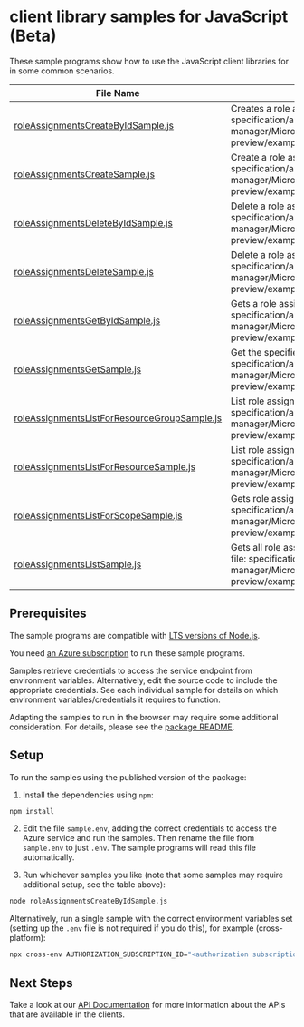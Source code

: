 # client library samples for JavaScript (Beta)

These sample programs show how to use the JavaScript client libraries for in some common scenarios.

| **File Name**                                                                             | **Description**                                                                                                                                                                                                  |
| ----------------------------------------------------------------------------------------- | ---------------------------------------------------------------------------------------------------------------------------------------------------------------------------------------------------------------- |
| [roleAssignmentsCreateByIdSample.js][roleassignmentscreatebyidsample]                     | Creates a role assignment by ID. x-ms-original-file: specification/authorization/resource-manager/Microsoft.Authorization/preview/2020-04-01-preview/examples/PutRoleAssignmentById.json                         |
| [roleAssignmentsCreateSample.js][roleassignmentscreatesample]                             | Create a role assignment. x-ms-original-file: specification/authorization/resource-manager/Microsoft.Authorization/preview/2020-04-01-preview/examples/PutRoleAssignment.json                                    |
| [roleAssignmentsDeleteByIdSample.js][roleassignmentsdeletebyidsample]                     | Delete a role assignment. x-ms-original-file: specification/authorization/resource-manager/Microsoft.Authorization/preview/2020-04-01-preview/examples/DeleteRoleAssignmentById.json                             |
| [roleAssignmentsDeleteSample.js][roleassignmentsdeletesample]                             | Delete a role assignment. x-ms-original-file: specification/authorization/resource-manager/Microsoft.Authorization/preview/2020-04-01-preview/examples/DeleteRoleAssignmentByName.json                           |
| [roleAssignmentsGetByIdSample.js][roleassignmentsgetbyidsample]                           | Gets a role assignment by ID. x-ms-original-file: specification/authorization/resource-manager/Microsoft.Authorization/preview/2020-04-01-preview/examples/GetRoleAssignmentById.json                            |
| [roleAssignmentsGetSample.js][roleassignmentsgetsample]                                   | Get the specified role assignment. x-ms-original-file: specification/authorization/resource-manager/Microsoft.Authorization/preview/2020-04-01-preview/examples/GetRoleAssignmentByName.json                     |
| [roleAssignmentsListForResourceGroupSample.js][roleassignmentslistforresourcegroupsample] | List role assignments for a resource group. x-ms-original-file: specification/authorization/resource-manager/Microsoft.Authorization/preview/2020-04-01-preview/examples/GetRoleAssignmentsForResourceGroup.json |
| [roleAssignmentsListForResourceSample.js][roleassignmentslistforresourcesample]           | List role assignments for a resource. x-ms-original-file: specification/authorization/resource-manager/Microsoft.Authorization/preview/2020-04-01-preview/examples/GetRoleAssignmentsForResource.json            |
| [roleAssignmentsListForScopeSample.js][roleassignmentslistforscopesample]                 | Gets role assignments for a scope. x-ms-original-file: specification/authorization/resource-manager/Microsoft.Authorization/preview/2020-04-01-preview/examples/GetRoleAssignmentByScope.json                    |
| [roleAssignmentsListSample.js][roleassignmentslistsample]                                 | Gets all role assignments for the subscription. x-ms-original-file: specification/authorization/resource-manager/Microsoft.Authorization/preview/2020-04-01-preview/examples/GetAllRoleAssignments.json          |

## Prerequisites

The sample programs are compatible with [LTS versions of Node.js](https://github.com/nodejs/release#release-schedule).

You need [an Azure subscription][freesub] to run these sample programs.

Samples retrieve credentials to access the service endpoint from environment variables. Alternatively, edit the source code to include the appropriate credentials. See each individual sample for details on which environment variables/credentials it requires to function.

Adapting the samples to run in the browser may require some additional consideration. For details, please see the [package README][package].

## Setup

To run the samples using the published version of the package:

1. Install the dependencies using `npm`:

```bash
npm install
```

2. Edit the file `sample.env`, adding the correct credentials to access the Azure service and run the samples. Then rename the file from `sample.env` to just `.env`. The sample programs will read this file automatically.

3. Run whichever samples you like (note that some samples may require additional setup, see the table above):

```bash
node roleAssignmentsCreateByIdSample.js
```

Alternatively, run a single sample with the correct environment variables set (setting up the `.env` file is not required if you do this), for example (cross-platform):

```bash
npx cross-env AUTHORIZATION_SUBSCRIPTION_ID="<authorization subscription id>" node roleAssignmentsCreateByIdSample.js
```

## Next Steps

Take a look at our [API Documentation][apiref] for more information about the APIs that are available in the clients.

[roleassignmentscreatebyidsample]: https://github.com/Azure/azure-sdk-for-js/blob/main/sdk/authorization/arm-authorization/samples/v9-beta/javascript/roleAssignmentsCreateByIdSample.js
[roleassignmentscreatesample]: https://github.com/Azure/azure-sdk-for-js/blob/main/sdk/authorization/arm-authorization/samples/v9-beta/javascript/roleAssignmentsCreateSample.js
[roleassignmentsdeletebyidsample]: https://github.com/Azure/azure-sdk-for-js/blob/main/sdk/authorization/arm-authorization/samples/v9-beta/javascript/roleAssignmentsDeleteByIdSample.js
[roleassignmentsdeletesample]: https://github.com/Azure/azure-sdk-for-js/blob/main/sdk/authorization/arm-authorization/samples/v9-beta/javascript/roleAssignmentsDeleteSample.js
[roleassignmentsgetbyidsample]: https://github.com/Azure/azure-sdk-for-js/blob/main/sdk/authorization/arm-authorization/samples/v9-beta/javascript/roleAssignmentsGetByIdSample.js
[roleassignmentsgetsample]: https://github.com/Azure/azure-sdk-for-js/blob/main/sdk/authorization/arm-authorization/samples/v9-beta/javascript/roleAssignmentsGetSample.js
[roleassignmentslistforresourcegroupsample]: https://github.com/Azure/azure-sdk-for-js/blob/main/sdk/authorization/arm-authorization/samples/v9-beta/javascript/roleAssignmentsListForResourceGroupSample.js
[roleassignmentslistforresourcesample]: https://github.com/Azure/azure-sdk-for-js/blob/main/sdk/authorization/arm-authorization/samples/v9-beta/javascript/roleAssignmentsListForResourceSample.js
[roleassignmentslistforscopesample]: https://github.com/Azure/azure-sdk-for-js/blob/main/sdk/authorization/arm-authorization/samples/v9-beta/javascript/roleAssignmentsListForScopeSample.js
[roleassignmentslistsample]: https://github.com/Azure/azure-sdk-for-js/blob/main/sdk/authorization/arm-authorization/samples/v9-beta/javascript/roleAssignmentsListSample.js
[apiref]: https://docs.microsoft.com/javascript/api/@azure/arm-authorization?view=azure-node-preview
[freesub]: https://azure.microsoft.com/free/
[package]: https://github.com/Azure/azure-sdk-for-js/tree/main/sdk/authorization/arm-authorization/README.md
